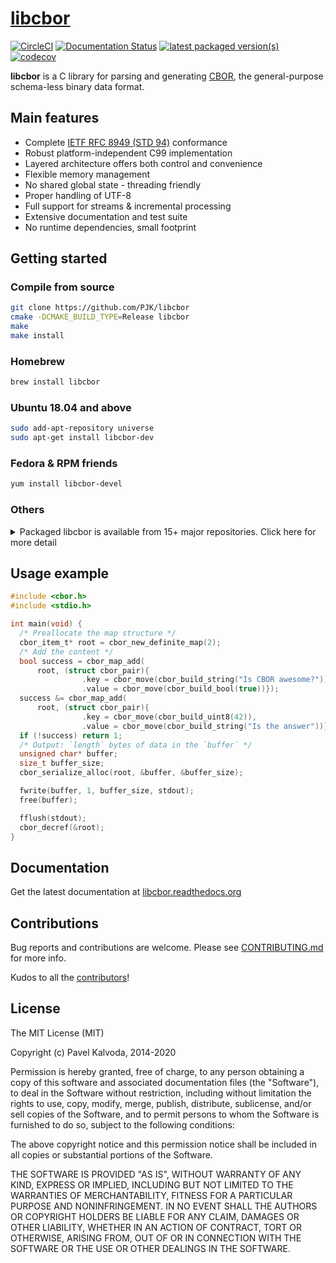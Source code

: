 # [libcbor](https://github.com/PJK/libcbor)

[![CircleCI](https://circleci.com/gh/PJK/libcbor/tree/master.svg?style=svg)](https://circleci.com/gh/PJK/libcbor/tree/master)
[![Documentation Status](https://readthedocs.org/projects/libcbor/badge/?version=latest)](https://readthedocs.org/projects/libcbor/?badge=latest)
[![latest packaged version(s)](https://repology.org/badge/latest-versions/libcbor.svg)](https://repology.org/project/libcbor/versions)
[![codecov](https://codecov.io/gh/PJK/libcbor/branch/master/graph/badge.svg)](https://codecov.io/gh/PJK/libcbor)

**libcbor** is a C library for parsing and generating [CBOR](https://cbor.io/), the general-purpose schema-less binary data format.

## Main features
 - Complete [IETF RFC 8949 (STD 94)](https://www.rfc-editor.org/info/std94) conformance
 - Robust platform-independent C99 implementation
 - Layered architecture offers both control and convenience
 - Flexible memory management
 - No shared global state - threading friendly
 - Proper handling of UTF-8
 - Full support for streams & incremental processing
 - Extensive documentation and test suite
 - No runtime dependencies, small footprint
 
## Getting started

### Compile from source

```bash
git clone https://github.com/PJK/libcbor
cmake -DCMAKE_BUILD_TYPE=Release libcbor
make
make install
```

### Homebrew

```bash
brew install libcbor
```

### Ubuntu 18.04 and above

```bash
sudo add-apt-repository universe
sudo apt-get install libcbor-dev
```

### Fedora & RPM friends

```bash
yum install libcbor-devel
```

### Others 

<details>
  <summary>Packaged libcbor is available from 15+ major repositories. Click here for more detail</summary>
  
  [![Packaging status](https://repology.org/badge/vertical-allrepos/libcbor.svg)](https://repology.org/project/libcbor/versions)
</details>

## Usage example

```c
#include <cbor.h>
#include <stdio.h>

int main(void) {
  /* Preallocate the map structure */
  cbor_item_t* root = cbor_new_definite_map(2);
  /* Add the content */
  bool success = cbor_map_add(
      root, (struct cbor_pair){
                .key = cbor_move(cbor_build_string("Is CBOR awesome?")),
                .value = cbor_move(cbor_build_bool(true))});
  success &= cbor_map_add(
      root, (struct cbor_pair){
                .key = cbor_move(cbor_build_uint8(42)),
                .value = cbor_move(cbor_build_string("Is the answer"))});
  if (!success) return 1;
  /* Output: `length` bytes of data in the `buffer` */
  unsigned char* buffer;
  size_t buffer_size;
  cbor_serialize_alloc(root, &buffer, &buffer_size);

  fwrite(buffer, 1, buffer_size, stdout);
  free(buffer);

  fflush(stdout);
  cbor_decref(&root);
}
```

## Documentation
Get the latest documentation at [libcbor.readthedocs.org](http://libcbor.readthedocs.org/)

## Contributions

Bug reports and contributions are welcome. Please see [CONTRIBUTING.md](https://github.com/PJK/libcbor/blob/master/CONTRIBUTING.md) for more info.

Kudos to all the [contributors](https://github.com/PJK/libcbor/graphs/contributors)!

## License
The MIT License (MIT)

Copyright (c) Pavel Kalvoda, 2014-2020

Permission is hereby granted, free of charge, to any person obtaining a copy
of this software and associated documentation files (the "Software"), to deal
in the Software without restriction, including without limitation the rights
to use, copy, modify, merge, publish, distribute, sublicense, and/or sell
copies of the Software, and to permit persons to whom the Software is
furnished to do so, subject to the following conditions:

The above copyright notice and this permission notice shall be included in all
copies or substantial portions of the Software.

THE SOFTWARE IS PROVIDED "AS IS", WITHOUT WARRANTY OF ANY KIND, EXPRESS OR
IMPLIED, INCLUDING BUT NOT LIMITED TO THE WARRANTIES OF MERCHANTABILITY,
FITNESS FOR A PARTICULAR PURPOSE AND NONINFRINGEMENT. IN NO EVENT SHALL THE
AUTHORS OR COPYRIGHT HOLDERS BE LIABLE FOR ANY CLAIM, DAMAGES OR OTHER
LIABILITY, WHETHER IN AN ACTION OF CONTRACT, TORT OR OTHERWISE, ARISING FROM,
OUT OF OR IN CONNECTION WITH THE SOFTWARE OR THE USE OR OTHER DEALINGS IN THE
SOFTWARE.
